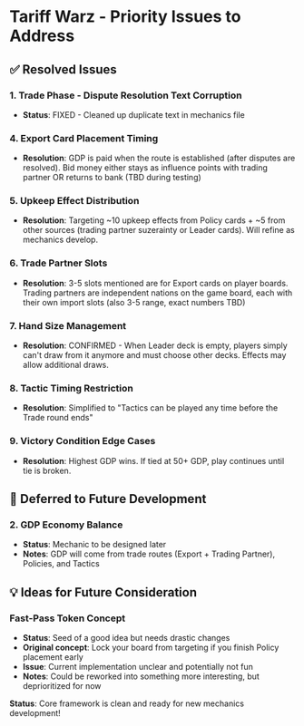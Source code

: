 # Tariff Warz - Priority Issues to Address

## ✅ Resolved Issues

### 1. Trade Phase - Dispute Resolution Text Corruption
- **Status**: FIXED - Cleaned up duplicate text in mechanics file

### 4. Export Card Placement Timing
- **Resolution**: GDP is paid when the route is established (after disputes are resolved). Bid money either stays as influence points with trading partner OR returns to bank (TBD during testing)

### 5. Upkeep Effect Distribution
- **Resolution**: Targeting ~10 upkeep effects from Policy cards + ~5 from other sources (trading partner suzerainty or Leader cards). Will refine as mechanics develop.

### 6. Trade Partner Slots  
- **Resolution**: 3-5 slots mentioned are for Export cards on player boards. Trading partners are independent nations on the game board, each with their own import slots (also 3-5 range, exact numbers TBD)

### 7. Hand Size Management
- **Resolution**: CONFIRMED - When Leader deck is empty, players simply can't draw from it anymore and must choose other decks. Effects may allow additional draws.

### 8. Tactic Timing Restriction
- **Resolution**: Simplified to "Tactics can be played any time before the Trade round ends"

### 9. Victory Condition Edge Cases
- **Resolution**: Highest GDP wins. If tied at 50+ GDP, play continues until tie is broken.

## 🔄 Deferred to Future Development

### 2. GDP Economy Balance
- **Status**: Mechanic to be designed later
- **Notes**: GDP will come from trade routes (Export + Trading Partner), Policies, and Tactics

## 💡 Ideas for Future Consideration

### Fast-Pass Token Concept
- **Status**: Seed of a good idea but needs drastic changes
- **Original concept**: Lock your board from targeting if you finish Policy placement early
- **Issue**: Current implementation unclear and potentially not fun
- **Notes**: Could be reworked into something more interesting, but deprioritized for now

**Status**: Core framework is clean and ready for new mechanics development! 